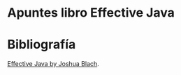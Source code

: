 # Apuntes libro Effective Java



# Bibliografía

[Effective Java by Joshua Blach](https://www.oreilly.com/library/view/effective-java-3rd/9780134686097/).

